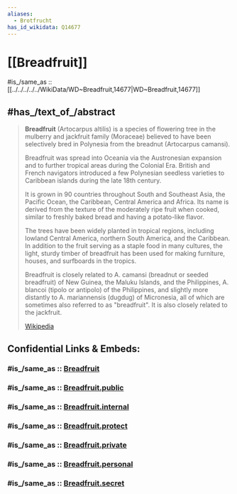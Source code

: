 ```yaml
---
aliases:
  - Brotfrucht
has_id_wikidata: Q14677
---
```


# [[Breadfruit]] 

#is_/same_as :: [[../../../../../WikiData/WD~Breadfruit,14677|WD~Breadfruit,14677]] 

## #has_/text_of_/abstract 

> **Breadfruit** (Artocarpus altilis) is a species of flowering tree 
> in the mulberry and jackfruit family (Moraceae) 
> believed to have been selectively bred in Polynesia from the breadnut (Artocarpus camansi). 
> 
> Breadfruit was spread into Oceania via the Austronesian expansion and to further tropical areas during the Colonial Era. British and French navigators introduced a few Polynesian seedless varieties to Caribbean islands during the late 18th century.
>
> It is grown in 90 countries throughout South and Southeast Asia, the Pacific Ocean, the Caribbean, Central America and Africa. Its name is derived from the texture of the moderately ripe fruit when cooked, similar to freshly baked bread and having a potato-like flavor.
>
> The trees have been widely planted in tropical regions, including lowland Central America, northern South America, and the Caribbean. In addition to the fruit serving as a staple food in many cultures, the light, sturdy timber of breadfruit has been used for making furniture, houses, and surfboards in the tropics.
>
> Breadfruit is closely related to A. camansi (breadnut or seeded breadfruit) of New Guinea, the Maluku Islands, and the Philippines, A. blancoi (tipolo or antipolo) of the Philippines, and slightly more distantly to A. mariannensis (dugdug) of Micronesia, all of which are sometimes also referred to as "breadfruit". It is also closely related to the jackfruit.
>
> [Wikipedia](https://en.wikipedia.org/wiki/Breadfruit) 


## Confidential Links & Embeds: 

### #is_/same_as :: [Breadfruit](/_Standards/Society/Economics/Home_Economics/Cooking/Food/Breadfruit.md) 

### #is_/same_as :: [Breadfruit.public](/_public/Society/Economics/Home_Economics/Cooking/Food/Breadfruit.public.md) 

### #is_/same_as :: [Breadfruit.internal](/_internal/Society/Economics/Home_Economics/Cooking/Food/Breadfruit.internal.md) 

### #is_/same_as :: [Breadfruit.protect](/_protect/Society/Economics/Home_Economics/Cooking/Food/Breadfruit.protect.md) 

### #is_/same_as :: [Breadfruit.private](/_private/Society/Economics/Home_Economics/Cooking/Food/Breadfruit.private.md) 

### #is_/same_as :: [Breadfruit.personal](/_personal/Society/Economics/Home_Economics/Cooking/Food/Breadfruit.personal.md) 

### #is_/same_as :: [Breadfruit.secret](/_secret/Society/Economics/Home_Economics/Cooking/Food/Breadfruit.secret.md)

